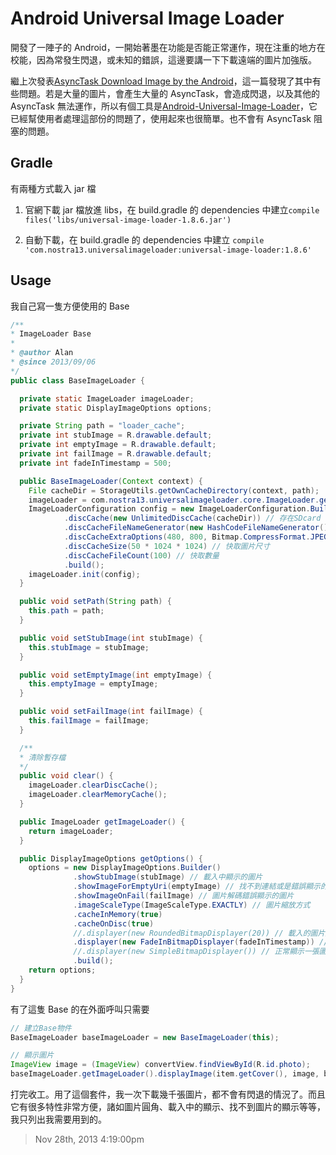 # Android Universal Image Loader

開發了一陣子的 Android，一開始著墨在功能是否能正常運作，現在注重的地方在校能，因為常發生閃退，或未知的錯誤，這邊要講一下下載遠端的圖片加強版。

繼上次發表[AsyncTask Download Image by the Android][1]，這一篇發現了其中有些問題。若是大量的圖片，會產生大量的 AsyncTask，會造成閃退，以及其他的 AsyncTask 無法運作，所以有個工具是[Android-Universal-Image-Loader][2]，它已經幫使用者處理這部份的問題了，使用起來也很簡單。也不會有 AsyncTask 阻塞的問題。

## Gradle

有兩種方式載入 jar 檔

1. 官網下載 jar 檔放進 libs，在 build.gradle 的 dependencies 中建立`compile files('libs/universal-image-loader-1.8.6.jar')`

2. 自動下載，在 build.gradle 的 dependencies 中建立 `compile 'com.nostra13.universalimageloader:universal-image-loader:1.8.6'`

## Usage

我自己寫一隻方便使用的 Base

```java
/**
* ImageLoader Base
*
* @author Alan
* @since 2013/09/06
*/
public class BaseImageLoader {

  private static ImageLoader imageLoader;
  private static DisplayImageOptions options;

  private String path = "loader_cache";
  private int stubImage = R.drawable.default;
  private int emptyImage = R.drawable.default;
  private int failImage = R.drawable.default;
  private int fadeInTimestamp = 500;

  public BaseImageLoader(Context context) {
    File cacheDir = StorageUtils.getOwnCacheDirectory(context, path);
    imageLoader = com.nostra13.universalimageloader.core.ImageLoader.getInstance();
    ImageLoaderConfiguration config = new ImageLoaderConfiguration.Builder(context)
            .discCache(new UnlimitedDiscCache(cacheDir)) // 存在SDcard
            .discCacheFileNameGenerator(new HashCodeFileNameGenerator())
            .discCacheExtraOptions(480, 800, Bitmap.CompressFormat.JPEG, 75, null)
            .discCacheSize(50 * 1024 * 1024) // 快取圖片尺寸
            .discCacheFileCount(100) // 快取數量
            .build();
    imageLoader.init(config);
  }

  public void setPath(String path) {
    this.path = path;
  }

  public void setStubImage(int stubImage) {
    this.stubImage = stubImage;
  }

  public void setEmptyImage(int emptyImage) {
    this.emptyImage = emptyImage;
  }

  public void setFailImage(int failImage) {
    this.failImage = failImage;
  }

  /**
  * 清除暫存檔
  */
  public void clear() {
    imageLoader.clearDiscCache();
    imageLoader.clearMemoryCache();
  }

  public ImageLoader getImageLoader() {
    return imageLoader;
  }

  public DisplayImageOptions getOptions() {
    options = new DisplayImageOptions.Builder()
              .showStubImage(stubImage) // 載入中顯示的圖片
              .showImageForEmptyUri(emptyImage) // 找不到連結或是錯誤顯示的圖片
              .showImageOnFail(failImage) // 圖片解碼錯誤顯示的圖片
              .imageScaleType(ImageScaleType.EXACTLY) // 圖片縮放方式
              .cacheInMemory(true)
              .cacheOnDisc(true)
              //.displayer(new RoundedBitmapDisplayer(20)) // 載入的圖片加工圓角
              .displayer(new FadeInBitmapDisplayer(fadeInTimestamp)) // 設置圖片漸顯的時間
              //.displayer(new SimpleBitmapDisplayer()) // 正常顯示一張圖片
              .build();
    return options;
  }
}
```

有了這隻 Base 的在外面呼叫只需要

```java
// 建立Base物件
BaseImageLoader baseImageLoader = new BaseImageLoader(this);

// 顯示圖片
ImageView image = (ImageView) convertView.findViewById(R.id.photo);
baseImageLoader.getImageLoader().displayImage(item.getCover(), image, baseImageLoader.getOptions());
```

打完收工。用了這個套件，我一次下載幾千張圖片，都不會有閃退的情況了。而且它有很多特性非常方便，諸如圖片圓角、載入中的顯示、找不到圖片的顯示等等，我只列出我需要用到的。

[1]: /post/94171840648/asynctask-download-image-by-the-android
[2]: https://github.com/nostra13/Android-Universal-Image-Loader

> Nov 28th, 2013 4:19:00pm
